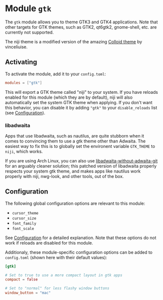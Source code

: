 # Module `gtk`

The `gtk` module allows you to theme GTK3 and GTK4 applications. Note that other
targets for GTK themes, such as GTK2, qt6gtk2, gnome-shell, etc. are currently
not supported.

The niji theme is a modified version of the amazing [Colloid theme](https://github.com/vinceliuice/Colloid-gtk-theme)
by vinceliuise.

## Activating

To activate the module, add it to your `config.toml`:

```toml
modules = ["gtk"]
```

This will export a GTK theme called "niji" to your system. If you have reloads enabled
for this module (which they are by default), niji will also automatically set the
system GTK theme when applying. If you don't want this behavior, you can disable it
by adding `"gtk"` to your `disable_reloads` list (see [Configuration](../configuration.md)).

### libadwaita

Apps that use libadwaita, such as nautilus, are quite stubborn when it comes to convincing
them to use a gtk theme other than Adwaita. The easiest way to fix this is to globally set
the environent variable `GTK_THEME` to `niji`, which works.

If you are using Arch Linux, you can also use [libadwaita-without-adwaita-git](https://aur.archlinux.org/packages/libadwaita-without-adwaita-git)
for an arguably cleaner solution; this patched version of libadwaita properly respects
your system gtk theme, and makes apps like nautilus work properly with niji, nwg-look, and other tools,
out of the box.

## Configuration

The following global configuration options are relevant to this module:

- `cursor_theme`
- `cursor_size`
- `font_family`
- `font_scale`

See [Configuration](../configuration.md) for a detailed explanation. Note that these options
do not work if reloads are disabled for this module.

Additionaly, these module-specific configuration options can be added to `config.toml`
(shown here with their default values):

```toml
[gtk]

# Set to true to use a more compact layout in gtk apps
compact = false

# Set to "normal" for less flashy window buttons
window_button = "mac"
```
